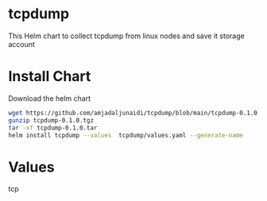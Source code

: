 # tcpdump
This Helm chart to collect tcpdump from linux nodes and save it storage account


# Install Chart

Download the helm chart 
```bash
wget https://github.com/amjadaljunaidi/tcpdump/blob/main/tcpdump-0.1.0.tgz
gunzip tcpdump-0.1.0.tgz 
tar -xf tcpdump-0.1.0.tar 
helm install tcpdump --values  tcpdump/values.yaml --generate-name 
```
# Values
tcp
